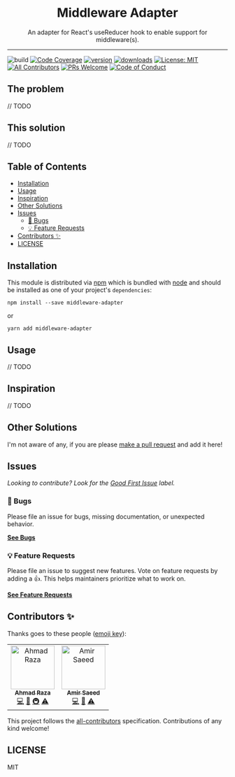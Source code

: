 <div align="center">
<h1>Middleware Adapter</h1>

<p>An adapter for React&#39;s useReducer hook to enable support for middleware(s).</p>
</div>

---

<!-- prettier-ignore-start -->
![build]
[![Code Coverage][coverage-badge]][coverage]
[![version][version-badge]][package]
[![downloads][downloads-badge]][npmtrends]
[![License: MIT](https://img.shields.io/badge/License-MIT-yellow.svg)][license]
[![All Contributors](https://img.shields.io/badge/all_contributors-2-orange.svg?style=flat-square)](#contributors-)
[![PRs Welcome][prs-badge]][prs]
[![Code of Conduct][coc-badge]][coc]
<!-- prettier-ignore-end -->

## The problem

// TODO

## This solution

// TODO

## Table of Contents

<!-- START doctoc generated TOC please keep comment here to allow auto update -->
<!-- DON'T EDIT THIS SECTION, INSTEAD RE-RUN doctoc TO UPDATE -->

- [Installation](#installation)
- [Usage](#usage)
- [Inspiration](#inspiration)
- [Other Solutions](#other-solutions)
- [Issues](#issues)
  - [🐛 Bugs](#-bugs)
  - [💡 Feature Requests](#-feature-requests)
- [Contributors ✨](#contributors-)
- [LICENSE](#license)

<!-- END doctoc generated TOC please keep comment here to allow auto update -->

## Installation

This module is distributed via [npm][npm] which is bundled with [node][node] and
should be installed as one of your project's `dependencies`:

```
npm install --save middleware-adapter
```

or

```
yarn add middleware-adapter
```

## Usage

// TODO

## Inspiration

// TODO

## Other Solutions

I'm not aware of any, if you are please [make a pull request][prs] and add it
here!

## Issues

_Looking to contribute? Look for the [Good First Issue][good-first-issue]
label._

### 🐛 Bugs

Please file an issue for bugs, missing documentation, or unexpected behavior.

[**See Bugs**][bugs]

### 💡 Feature Requests

Please file an issue to suggest new features. Vote on feature requests by adding
a 👍. This helps maintainers prioritize what to work on.

[**See Feature Requests**][requests]

## Contributors ✨

Thanks goes to these people ([emoji key][emojis]):

<!-- ALL-CONTRIBUTORS-LIST:START - Do not remove or modify this section -->
<!-- prettier-ignore-start -->
<!-- markdownlint-disable -->
<table>
  <tr>
    <td align="center">
      <a href="https://github.com/iamfotx">
        <img src="https://github.com/iamfotx.png" width="100px;" alt="Ahmad Raza"/>
        <br />
        <sub>
          <b>Ahmad Raza</b>
        </sub>
      </a>
      <br />
      <a href="https://github.com/iamfotx/middleware-adapter/commits?author=iamfotx" title="Code">💻</a>
      <a href="https://github.com/iamfotx/middleware-adapter/commits?author=iamfotx" title="Documentation">📖</a> 
      <a href="#infra-iamfotx" title="Infrastructure (Hosting, Build-Tools, etc)">🚇</a>
      <a href="https://github.com/iamfotx/middleware-adapter/commits?author=iamfotx" title="Tests">⚠️</a>
    </td>
    <td align="center">
      <a href="https://github.com/amirsaeed671">
        <img src="https://github.com/amirsaeed671.png" width="100px;" alt="Amir Saeed"/>
        <br />
        <sub>
          <b>Amir Saeed</b>
        </sub>
      </a>
      <br />
      <a href="https://github.com/iamfotx/middleware-adapter/commits?author=amirsaeed671" title="Code">💻</a>
      <a href="https://github.com/iamfotx/middleware-adapter/commits?author=amirsaeed671" title="Documentation">📖</a> 
      <a href="https://github.com/iamfotx/middleware-adapter/commits?author=amirsaeed671" title="Tests">⚠️</a>
    </td>
  </tr>
</table>

<!-- markdownlint-enable -->
<!-- prettier-ignore-end -->

<!-- ALL-CONTRIBUTORS-LIST:END -->

This project follows the [all-contributors][all-contributors] specification.
Contributions of any kind welcome!

## LICENSE

MIT

<!-- prettier-ignore-start -->
[npm]: https://www.npmjs.com
[node]: https://nodejs.org
[license]: https://github.com/iamfotx/middleware-adapter/blob/master/LICENSE
[prs-badge]: https://img.shields.io/badge/PRs-welcome-brightgreen.svg?style=flat-square
[prs]: http://makeapullrequest.com
[coc-badge]: https://img.shields.io/badge/code%20of-conduct-ff69b4.svg?style=flat-square
[coc]: https://github.com/iamfotx/middleware-adapter/blob/master/other/CODE_OF_CONDUCT.md
[emojis]: https://github.com/all-contributors/all-contributors#emoji-key
[all-contributors]: https://github.com/all-contributors/all-contributors
[bugs]: https://github.com/iamfotx/middleware-adapter/issues?utf8=%E2%9C%93&q=is%3Aissue+is%3Aopen+sort%3Acreated-desc+label%3Abug
[requests]: https://github.com/iamfotx/middleware-adapter/issues?utf8=%E2%9C%93&q=is%3Aissue+is%3Aopen+sort%3Areactions-%2B1-desc+label%3Aenhancement
[good-first-issue]: https://github.com/iamfotx/middleware-adapter/issues?utf8=%E2%9C%93&q=is%3Aissue+is%3Aopen+sort%3Areactions-%2B1-desc+label%3Aenhancement+label%3A%22good+first+issue%22
[build]: https://github.com/iamfotx/middleware-adapter/workflows/Build/badge.svg
[coverage-badge]: https://img.shields.io/codecov/c/github/iamfotx/middleware-adapter.svg?style=flat-square
[coverage]: https://codecov.io/github/iamfotx/middleware-adapter
[version-badge]: https://img.shields.io/npm/v/middleware-adapter.svg?style=flat-square
[package]: https://www.npmjs.com/package/@iamfotx/middleware-adapter
[downloads-badge]: https://img.shields.io/npm/dm/@iamfotx/middleware-adapter.svg?style=flat-square
[npmtrends]: http://www.npmtrends.com/@iamfotx/middleware-adapter
[license-badge]: https://img.shields.io/npm/l/middleware-adapter.svg?style=flat-square
<!-- prettier-ignore-end -->

